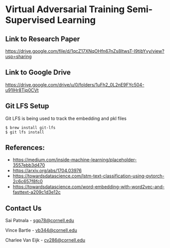 # Virtual Adversarial Training Semi-Supervised Learning

## Link to Research Paper
https://drive.google.com/file/d/1qcZ17XNqOHfn67nZs8ltwsT-I9tibYvy/view?usp=sharing

## Link to Google Drive
https://drive.google.com/drive/u/0/folders/1uFh2_0L2nE9FYc504-u91lHr8Tip0CVt

## Git LFS Setup
Git LFS is being used to track the embedding and pkl files
```
$ brew install git-lfs
$ git lfs install
```

## References:
* https://medium.com/inside-machine-learning/placeholder-3557ebb3d470
* https://arxiv.org/abs/1704.03976
* https://towardsdatascience.com/lstm-text-classification-using-pytorch-2c6c657f8fc0
* https://towardsdatascience.com/word-embedding-with-word2vec-and-fasttext-a209c1d3e12c

## Contact Us
Sai Patnala - sgp78@cornell.edu

Vince Bartle - vb344@cornell.edu

Charlee Van Eijk - cv286@cornell.edu

